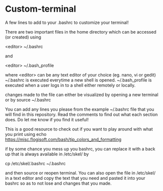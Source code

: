 # Custom-terminal
A few lines to add to your .bashrc to customize your terminal!

There are two important files in the home directory which can be accessed (or created) using

\<editor\> ~/.bashrc

   and

\<editor\> ~/.bash_profile

   where \<editor\> can be any text editor of your choice (eg. nano, vi or gedit)
~/.bashrc is executed everytime a new shell is opened. ~/.bash_profile is executed when a user logs in to a shell either remotely or locally.

changes made to the file can either be visualized by opening a new terminal or by 
source ~/.bashrc
  
You can add any lines you please from the example ~/.bashrc file that you will find in this repository. Read the comments to find out what each section does. Do let me know if you find it useful!

This is a good resource to check out if you want to play around with what you print using echo https://misc.flogisoft.com/bash/tip_colors_and_formatting

if by some chance you mess up you bashrc, you can replace it with a back up that is always available in /etc/skel/ by

cp /etc/skel/.bashrc ~/.bashrc

and then source or reopen terminal. You can also open the file in /etc/skel/ in a text editor and copy the text that you need and pasted it into your bashrc so as to not lose and changes that you made.
